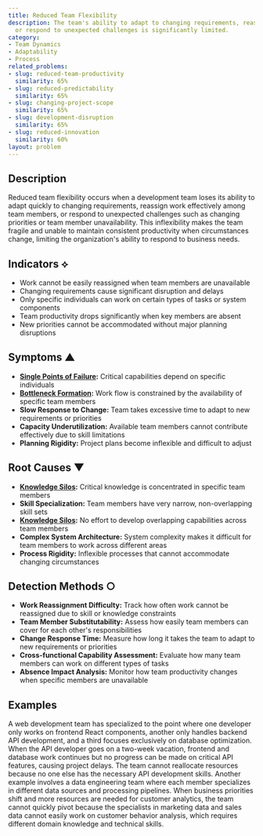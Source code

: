 ```yaml
---
title: Reduced Team Flexibility
description: The team's ability to adapt to changing requirements, reassign work,
  or respond to unexpected challenges is significantly limited.
category:
- Team Dynamics
- Adaptability
- Process
related_problems:
- slug: reduced-team-productivity
  similarity: 65%
- slug: reduced-predictability
  similarity: 65%
- slug: changing-project-scope
  similarity: 65%
- slug: development-disruption
  similarity: 65%
- slug: reduced-innovation
  similarity: 60%
layout: problem
---
```


## Description

Reduced team flexibility occurs when a development team loses its ability to adapt quickly to changing requirements, reassign work effectively among team members, or respond to unexpected challenges such as changing priorities or team member unavailability. This inflexibility makes the team fragile and unable to maintain consistent productivity when circumstances change, limiting the organization's ability to respond to business needs.

## Indicators ⟡

- Work cannot be easily reassigned when team members are unavailable
- Changing requirements cause significant disruption and delays
- Only specific individuals can work on certain types of tasks or system components
- Team productivity drops significantly when key members are absent
- New priorities cannot be accommodated without major planning disruptions

## Symptoms ▲

- **[Single Points of Failure](single-points-of-failure.md):** Critical capabilities depend on specific individuals
- **[Bottleneck Formation](bottleneck-formation.md):** Work flow is constrained by the availability of specific team members
- **Slow Response to Change:** Team takes excessive time to adapt to new requirements or priorities
- **Capacity Underutilization:** Available team members cannot contribute effectively due to skill limitations
- **Planning Rigidity:** Project plans become inflexible and difficult to adjust

## Root Causes ▼

- **[Knowledge Silos](knowledge-silos.md):** Critical knowledge is concentrated in specific team members
- **Skill Specialization:** Team members have very narrow, non-overlapping skill sets
- **[Knowledge Silos](knowledge-silos.md):** No effort to develop overlapping capabilities across team members
- **Complex System Architecture:** System complexity makes it difficult for team members to work across different areas
- **Process Rigidity:** Inflexible processes that cannot accommodate changing circumstances

## Detection Methods ○

- **Work Reassignment Difficulty:** Track how often work cannot be reassigned due to skill or knowledge constraints
- **Team Member Substitutability:** Assess how easily team members can cover for each other's responsibilities
- **Change Response Time:** Measure how long it takes the team to adapt to new requirements or priorities
- **Cross-functional Capability Assessment:** Evaluate how many team members can work on different types of tasks
- **Absence Impact Analysis:** Monitor how team productivity changes when specific members are unavailable

## Examples

A web development team has specialized to the point where one developer only works on frontend React components, another only handles backend API development, and a third focuses exclusively on database optimization. When the API developer goes on a two-week vacation, frontend and database work continues but no progress can be made on critical API features, causing project delays. The team cannot reallocate resources because no one else has the necessary API development skills. Another example involves a data engineering team where each member specializes in different data sources and processing pipelines. When business priorities shift and more resources are needed for customer analytics, the team cannot quickly pivot because the specialists in marketing data and sales data cannot easily work on customer behavior analysis, which requires different domain knowledge and technical skills.